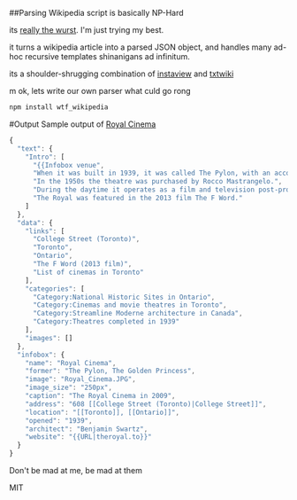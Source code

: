 ##Parsing Wikipedia script is basically NP-Hard

its [really the wurst](https://en.wikipedia.org/wiki/Help:WikiHiero_syntax). I'm just trying my best.

it turns a wikipedia article into a parsed JSON object, and handles many ad-hoc recursive templates shinanigans ad infinitum.

its a shoulder-shrugging combination of [instaview](https://en.wikipedia.org/wiki/User:Pilaf/InstaView) and [txtwiki](https://github.com/joaomsa/txtwiki.js)

m ok, lets write our own parser what culd go rong
```bash
npm install wtf_wikipedia
````
#Output
Sample output of [Royal Cinema](https://en.wikipedia.org/wiki/Royal_Cinema)
````javascript
{
  "text": {
    "Intro": [
      "{{Infobox venue",
      "When it was built in 1939, it was called The Pylon, with an accompanying large sign at the front of the theatre. It included a roller-skating rink at the rear of the theatre, and a dance hall on the second floor.",
      "In the 1950s the theatre was purchased by Rocco Mastrangelo.",
      "During the daytime it operates as a film and television post-production studio.",
      "The Royal was featured in the 2013 film The F Word."
    ]
  },
  "data": {
    "links": [
      "College Street (Toronto)",
      "Toronto",
      "Ontario",
      "The F Word (2013 film)",
      "List of cinemas in Toronto"
    ],
    "categories": [
      "Category:National Historic Sites in Ontario",
      "Category:Cinemas and movie theatres in Toronto",
      "Category:Streamline Moderne architecture in Canada",
      "Category:Theatres completed in 1939"
    ],
    "images": []
  },
  "infobox": {
    "name": "Royal Cinema",
    "former": "The Pylon, The Golden Princess",
    "image": "Royal_Cinema.JPG",
    "image_size": "250px",
    "caption": "The Royal Cinema in 2009",
    "address": "608 [[College Street (Toronto)|College Street]]",
    "location": "[[Toronto]], [[Ontario]]",
    "opened": "1939",
    "architect": "Benjamin Swartz",
    "website": "{{URL|theroyal.to}}"
  }
}
````

Don't be mad at me, be mad at them

MIT
